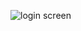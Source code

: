![login screen](<img width="1919" height="1079" alt="image" src="https://github.com/user-attachments/assets/7f62ff96-8005-4907-917f-bf7a8a5298cc" />)

